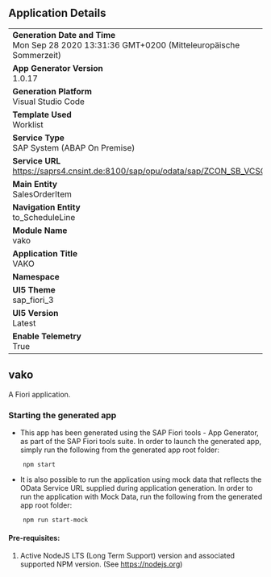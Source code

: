 ## Application Details
|               |
| ------------- |
|**Generation Date and Time**<br>Mon Sep 28 2020 13:31:36 GMT+0200 (Mitteleuropäische Sommerzeit)|
|**App Generator Version**<br>1.0.17|
|**Generation Platform**<br>Visual Studio Code|
|**Template Used**<br>Worklist|
|**Service Type**<br>SAP System (ABAP On Premise)|
|**Service URL**<br>https://saprs4.cnsint.de:8100/sap/opu/odata/sap/ZCON_SB_VCSOI/|
|**Main Entity**<br>SalesOrderItem|
|**Navigation Entity**<br>to_ScheduleLine|
|**Module Name**<br>vako|
|**Application Title**<br>VAKO|
|**Namespace**<br>|
|**UI5 Theme**<br>sap_fiori_3|
|**UI5 Version**<br>Latest |
|**Enable Telemetry**<br>True |

## vako

A Fiori application.

### Starting the generated app

-   This app has been generated using the SAP Fiori tools - App Generator, as part of the SAP Fiori tools suite.  In order to launch the generated app, simply run the following from the generated app root folder:

```
    npm start
```

- It is also possible to run the application using mock data that reflects the OData Service URL supplied during application generation.  In order to run the application with Mock Data, run the following from the generated app root folder:

```
    npm run start-mock
```


#### Pre-requisites:

1. Active NodeJS LTS (Long Term Support) version and associated supported NPM version.  (See https://nodejs.org)


